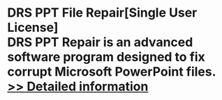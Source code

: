 # DRS PPT File Repair[Single User License]<br />DRS PPT Repair is an advanced software program designed to fix corrupt Microsoft PowerPoint files.<br />[>> Detailed information](https://secure.shareit.com/shareit/product.html?productid=301010180&affiliateid=200057808)